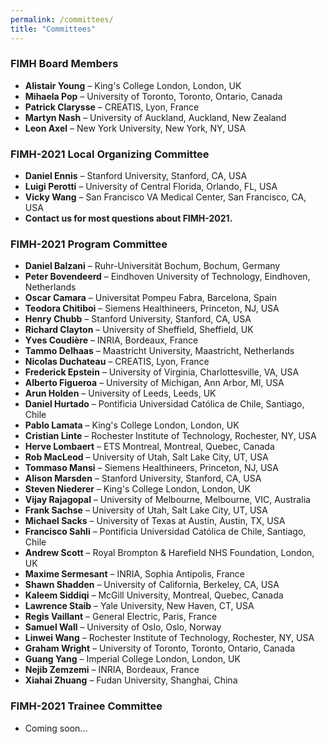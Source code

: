 ```yaml
---
permalink: /committees/
title: "Committees"
---
```


### FIMH Board Members
- **Alistair Young** – King's College London, London, UK
- **Mihaela Pop** – University of Toronto, Toronto, Ontario, Canada
- **Patrick Clarysse** – CREATIS, Lyon, France
- **Martyn Nash** – University of Auckland, Auckland, New Zealand
- **Leon Axel** – New York University, New York, NY, USA

### FIMH-2021 Local Organizing Committee
- **Daniel Ennis** – Stanford University, Stanford, CA, USA
- **Luigi Perotti** – University of Central Florida, Orlando, FL, USA
- **Vicky Wang** – San Francisco VA Medical Center, San Francisco, CA, USA
- **Contact us for most questions about FIMH-2021.**

### FIMH-2021 Program Committee
- **Daniel Balzani** – Ruhr-Universität Bochum, Bochum, Germany
- **Peter Bovendeerd** – Eindhoven University of Technology, Eindhoven, Netherlands
- **Oscar Camara** – Universitat Pompeu Fabra, Barcelona, Spain
- **Teodora Chitiboi** – Siemens Healthineers, Princeton, NJ, USA
- **Henry Chubb** – Stanford University, Stanford, CA, USA
- **Richard Clayton** – University of Sheffield, Sheffield, UK
- **Yves Coudière** – INRIA, Bordeaux, France
- **Tammo Delhaas** – Maastricht University, Maastricht, Netherlands
- **Nicolas Duchateau** – CREATIS, Lyon, France
- **Frederick Epstein** – University of Virginia, Charlottesville, VA, USA
- **Alberto Figueroa** – University of Michigan, Ann Arbor, MI, USA
- **Arun Holden** – University of Leeds, Leeds, UK
- **Daniel Hurtado** – Pontificia Universidad Católica de Chile, Santiago, Chile
- **Pablo Lamata** – King's College London, London, UK
- **Cristian Linte** – Rochester Institute of Technology, Rochester, NY, USA
- **Herve Lombaert** – ETS Montreal, Montreal, Quebec, Canada
- **Rob MacLeod** – University of Utah, Salt Lake City, UT, USA
- **Tommaso Mansi** – Siemens Healthineers, Princeton, NJ, USA
- **Alison Marsden** – Stanford University, Stanford, CA, USA
- **Steven Niederer** – King's College London, London, UK
- **Vijay Rajagopal** – University of Melbourne, Melbourne, VIC, Australia
- **Frank Sachse** – University of Utah, Salt Lake City, UT, USA
- **Michael Sacks** – University of Texas at Austin, Austin, TX, USA
- **Francisco Sahli** – Pontificia Universidad Católica de Chile, Santiago, Chile
- **Andrew Scott** – Royal Brompton & Harefield NHS Foundation, London, UK
- **Maxime Sermesant** – INRIA, Sophia Antipolis, France
- **Shawn Shadden** – University of California, Berkeley, CA, USA
- **Kaleem Siddiqi** – McGill University, Montreal, Quebec, Canada
- **Lawrence Staib** – Yale University, New Haven, CT, USA
- **Regis Vaillant** – General Electric, Paris, France
- **Samuel Wall** – University of Oslo, Oslo, Norway
- **Linwei Wang** – Rochester Institute of Technology, Rochester, NY, USA
- **Graham Wright** – University of Toronto, Toronto, Ontario, Canada
- **Guang Yang** – Imperial College London, London, UK
- **Nejib Zemzemi** – INRIA, Bordeaux, France
- **Xiahai Zhuang** – Fudan University, Shanghai, China

### FIMH-2021 Trainee Committee
- Coming soon...
